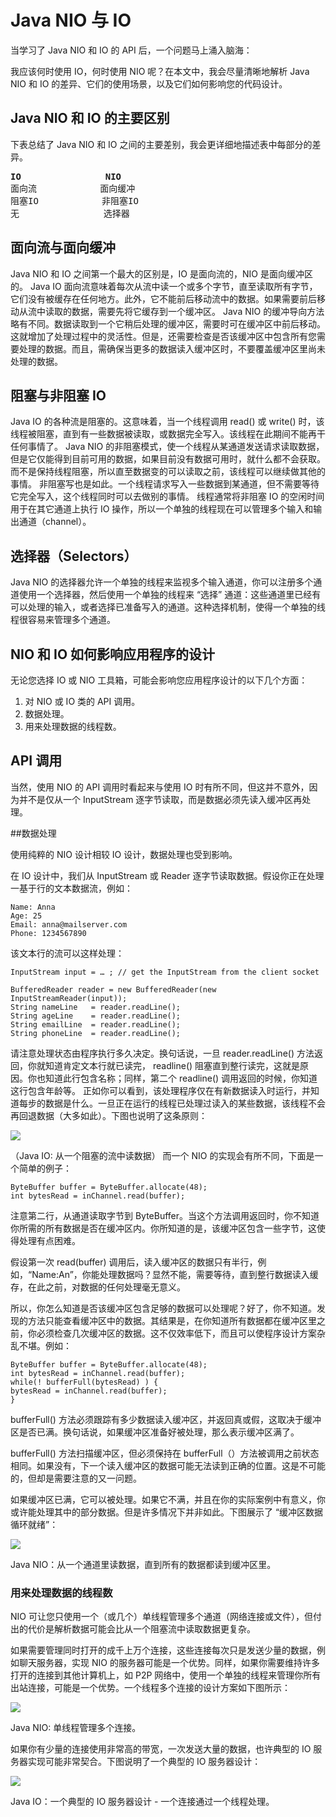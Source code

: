 # Java NIO 与 IO

当学习了 Java NIO 和 IO 的 API 后，一个问题马上涌入脑海：

我应该何时使用 IO，何时使用 NIO 呢？在本文中，我会尽量清晰地解析 Java NIO 和 IO 的差异、它们的使用场景，以及它们如何影响您的代码设计。

## Java NIO 和 IO 的主要区别

下表总结了 Java NIO 和 IO 之间的主要差别，我会更详细地描述表中每部分的差异。

<pre><strong>IO</strong>&nbsp; &nbsp; &nbsp; &nbsp; &nbsp; &nbsp; &nbsp; &nbsp; <strong>NIO</strong>
面向流 &nbsp; &nbsp; &nbsp; &nbsp; &nbsp; &nbsp;面向缓冲
阻塞IO &nbsp; &nbsp; &nbsp; &nbsp; &nbsp;  非阻塞IO
无                选择器</pre>

## 面向流与面向缓冲

Java NIO 和 IO 之间第一个最大的区别是，IO 是面向流的，NIO 是面向缓冲区的。 Java IO 面向流意味着每次从流中读一个或多个字节，直至读取所有字节，它们没有被缓存在任何地方。此外，它不能前后移动流中的数据。如果需要前后移动从流中读取的数据，需要先将它缓存到一个缓冲区。 Java NIO 的缓冲导向方法略有不同。数据读取到一个它稍后处理的缓冲区，需要时可在缓冲区中前后移动。这就增加了处理过程中的灵活性。但是，还需要检查是否该缓冲区中包含所有您需要处理的数据。而且，需确保当更多的数据读入缓冲区时，不要覆盖缓冲区里尚未处理的数据。

## 阻塞与非阻塞 IO

Java IO 的各种流是阻塞的。这意味着，当一个线程调用 read() 或 write() 时，该线程被阻塞，直到有一些数据被读取，或数据完全写入。该线程在此期间不能再干任何事情了。 Java NIO 的非阻塞模式，使一个线程从某通道发送请求读取数据，但是它仅能得到目前可用的数据，如果目前没有数据可用时，就什么都不会获取。而不是保持线程阻塞，所以直至数据变的可以读取之前，该线程可以继续做其他的事情。 非阻塞写也是如此。一个线程请求写入一些数据到某通道，但不需要等待它完全写入，这个线程同时可以去做别的事情。 线程通常将非阻塞 IO 的空闲时间用于在其它通道上执行 IO 操作，所以一个单独的线程现在可以管理多个输入和输出通道（channel）。

## 选择器（Selectors）

Java NIO 的选择器允许一个单独的线程来监视多个输入通道，你可以注册多个通道使用一个选择器，然后使用一个单独的线程来 “选择” 通道：这些通道里已经有可以处理的输入，或者选择已准备写入的通道。这种选择机制，使得一个单独的线程很容易来管理多个通道。

## NIO 和 IO 如何影响应用程序的设计

无论您选择 IO 或 NIO 工具箱，可能会影响您应用程序设计的以下几个方面：

1. 对 NIO 或 IO 类的 API 调用。
2. 数据处理。  
3. 用来处理数据的线程数。

## API 调用

当然，使用 NIO 的 API 调用时看起来与使用 IO 时有所不同，但这并不意外，因为并不是仅从一个 InputStream 逐字节读取，而是数据必须先读入缓冲区再处理。

##数据处理

使用纯粹的 NIO 设计相较 IO 设计，数据处理也受到影响。

在 IO 设计中，我们从 InputStream 或 Reader 逐字节读取数据。假设你正在处理一基于行的文本数据流，例如：

```
Name: Anna
Age: 25
Email: anna@mailserver.com
Phone: 1234567890
```

该文本行的流可以这样处理：  
  
`InputStream input = … ; // get the InputStream from the client socket`

```
BufferedReader reader = new BufferedReader(new InputStreamReader(input));
String nameLine   = reader.readLine();
String ageLine    = reader.readLine();
String emailLine  = reader.readLine();
String phoneLine  = reader.readLine();
```

请注意处理状态由程序执行多久决定。换句话说，一旦 reader.readLine() 方法返回，你就知道肯定文本行就已读完， readline() 阻塞直到整行读完，这就是原因。你也知道此行包含名称；同样，第二个 readline() 调用返回的时候，你知道这行包含年龄等。 正如你可以看到，该处理程序仅在有新数据读入时运行，并知道每步的数据是什么。一旦正在运行的线程已处理过读入的某些数据，该线程不会再回退数据（大多如此）。下图也说明了这条原则：

![](/images/9.png)

（Java IO: 从一个阻塞的流中读数据） 而一个 NIO 的实现会有所不同，下面是一个简单的例子：

```
ByteBuffer buffer = ByteBuffer.allocate(48);
int bytesRead = inChannel.read(buffer);
```

注意第二行，从通道读取字节到 ByteBuffer。当这个方法调用返回时，你不知道你所需的所有数据是否在缓冲区内。你所知道的是，该缓冲区包含一些字节，这使得处理有点困难。

假设第一次 read(buffer) 调用后，读入缓冲区的数据只有半行，例如，“Name:An”，你能处理数据吗？显然不能，需要等待，直到整行数据读入缓存，在此之前，对数据的任何处理毫无意义。

所以，你怎么知道是否该缓冲区包含足够的数据可以处理呢？好了，你不知道。发现的方法只能查看缓冲区中的数据。其结果是，在你知道所有数据都在缓冲区里之前，你必须检查几次缓冲区的数据。这不仅效率低下，而且可以使程序设计方案杂乱不堪。例如：

```
ByteBuffer buffer = ByteBuffer.allocate(48);
int bytesRead = inChannel.read(buffer);
while(! bufferFull(bytesRead) ) {
bytesRead = inChannel.read(buffer);
}
```

bufferFull() 方法必须跟踪有多少数据读入缓冲区，并返回真或假，这取决于缓冲区是否已满。换句话说，如果缓冲区准备好被处理，那么表示缓冲区满了。

bufferFull() 方法扫描缓冲区，但必须保持在 bufferFull（）方法被调用之前状态相同。如果没有，下一个读入缓冲区的数据可能无法读到正确的位置。这是不可能的，但却是需要注意的又一问题。

如果缓冲区已满，它可以被处理。如果它不满，并且在你的实际案例中有意义，你或许能处理其中的部分数据。但是许多情况下并非如此。下图展示了 “缓冲区数据循环就绪”：

![](/images/10.png)

Java NIO：从一个通道里读数据，直到所有的数据都读到缓冲区里。

### 用来处理数据的线程数

NIO 可让您只使用一个（或几个）单线程管理多个通道（网络连接或文件），但付出的代价是解析数据可能会比从一个阻塞流中读取数据更复杂。

如果需要管理同时打开的成千上万个连接，这些连接每次只是发送少量的数据，例如聊天服务器，实现 NIO 的服务器可能是一个优势。同样，如果你需要维持许多打开的连接到其他计算机上，如 P2P 网络中，使用一个单独的线程来管理你所有出站连接，可能是一个优势。一个线程多个连接的设计方案如下图所示：

![](/images/11.png)

Java NIO: 单线程管理多个连接。

如果你有少量的连接使用非常高的带宽，一次发送大量的数据，也许典型的 IO 服务器实现可能非常契合。下图说明了一个典型的 IO 服务器设计：

![](/images/12.png)

Java IO：一个典型的 IO 服务器设计 - 一个连接通过一个线程处理。





